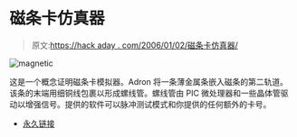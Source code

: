 # 磁条卡仿真器

> 原文:[https://hack aday . com/2006/01/02/磁条卡仿真器/](https://hackaday.com/2006/01/02/magnetic-stripe-card-emulator/)

![magnetic](../Images/8b1ed96c2f40feac7dc3d9c99062eea5.png)

这是一个概念证明磁条卡模拟器。Adron 将一条薄金属条嵌入磁条的第二轨道。该条的末端用细铜线包裹以形成螺线管。螺线管由 PIC 微处理器和一些晶体管驱动以增强信号。提供的软件可以脉冲测试模式和你提供的任何额外的卡号。

*   [永久链接](http://www.valhallalegends.com/docs/magcards.htm)